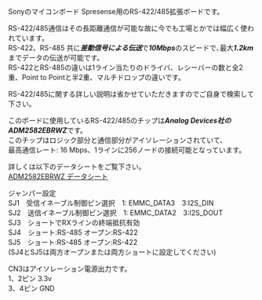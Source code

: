 Sonyのマイコンボード Spresense用のRS-422/485拡張ボードです。

RS-422/485通信はその長距離通信が可能な故に今でも工場とかでは幅広く使われています。  
RS-422、RS-485 共に***差動信号による伝送***で***10Mbps***のスピードで､最大***1.2km***までデータの伝送が可能です。  
RS-422とRS-485の違いは1ライン当たりのドライバ、レシーバーの数と全2重、Point to Pointと半2重、マルチドロップの違いです。  

RS-422/485に関する詳しい説明は省かせていただきますのでご自身で検索して下さい。  

このボードに使用しているRS-422/485のチップは***Analog Devices社のADM2582EBRWZ***です。  
このチップはロジック部分と通信部分がアイソレーションされていて、  
最高通信レート: 16 Mbps、1ラインに256ノードの接続可能となっています。  

詳しくは以下のデータシートをご覧下さい。  
[ADM2582EBRWZ データシート](https://www.mouser.jp/datasheet/2/609/adm2582e_2587e-1503113.pdf)  

ジャンパー設定  
SJ1　受信イネーブル制御ピン選択　1: EMMC_DATA3　3:I2S_DIN  
SJ2　送信イネーブル制御ピン選択　1: EMMC_DATA2　3:I2S_DOUT  
SJ3　ショートでRXラインの終端抵抗有効  
SJ4　ショート:RS-485 オープン:RS-422  
SJ5　ショート:RS-485 オープン:RS-422  
(SJ4とSJ5は両方オープンまたは両方ショートに設定してください)  
  
CN3はアイソレーション電源出力です。  
1、2ピン 3.3v  
3、4ピン GND  
